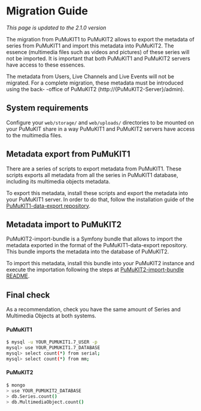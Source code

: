 # Migration Guide

*This page is updated to the 2.1.0 version*

The migration from PuMuKIT1 to PuMuKIT2 allows to export the metadata of series
from PuMuKIT1 and import this metadata into PuMuKIT2. The essence (multimedia
files such as videos and pictures) of these series will not be imported. It is
important that both PuMuKIT1 and PuMuKIT2 servers have access to these essences.

The metadata from Users, Live Channels and Live Events will not be migrated.
For a complete migration, these metadata must be introduced using the back-
-office of PuMuKIT2 (http://{PuMuKIT2-Server}/admin).

## System requirements

Configure your `web/storage/` and `web/uploads/` directories to be mounted on
your PuMuKIT share in a way PuMuKIT1 and PuMuKIT2 servers have access to the
multimedia files.

## Metadata export from PuMuKIT1

There are a series of scripts to export metadata from PuMuKIT1. These scripts
exports all metadata from all the series in PuMuKIT1 database, including its
multimedia objects metadata.

To export this metadata, install these scripts and export the metadata into your
PuMuKIT1 server. In order to do that, follow the installation guide of the [PuMuKIT1-data-export
repository](https://github.com/campusdomar/PuMuKIT1-data-export/blob/master/README.md).

## Metadata import to PuMuKIT2

PuMuKIT2-import-bundle is a Symfony bundle that allows to import the metadata
exported in the format of the PuMuKIT1-data-export repository. This bundle
imports the metadata into the database of PuMuKIT2.

To import this metadata, install this bundle into your PuMuKIT2 instance and
execute the importation following the steps at [PuMuKIT2-import-bundle README](https://github.com/campusdomar/PuMuKIT2-import-bundle/blob/master/README.md).

## Final check

As a recommendation, check you have the same amount of Series and Multimedia
Objects at both systems.

#### PuMuKIT1

```bash
$ mysql -u YOUR_PUMUKIT1.7_USER -p
mysql> use YOUR_PUMUKIT1.7_DATABASE
mysql> select count(*) from serial;
mysql> select count(*) from mm;
```

#### PuMuKIT2

```bash
$ mongo
> use YOUR_PUMUKIT2_DATABASE
> db.Series.count()
> db.MultimediaObject.count()
```
